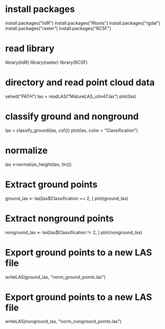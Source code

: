 # install packages
install.packages("lidR")
install.packages("Rtools")
install.packages("rgdal")
install.packages("raster")
install.packages("RCSF")

# read library
library(lidR)
library(raster)
library(RCSF)

# directory and read point cloud data
setwd("PATH")
las = readLAS("MatureLAS_utm47.las")
plot(las)

# classify ground and nonground
las = classify_ground(las, csf())
plot(las, color = "Classification")

# normalize
las <-normalize_height(las, tin())

# Extract ground points
ground_las <- las[las$Classification == 2, ]
plot(ground_las)

# Extract nonground points
nonground_las <- las[las$Classification != 2, ]
plot(nonground_las)

# Export ground points to a new LAS file
writeLAS(ground_las, "norm_ground_points.las")

# Export ground points to a new LAS file
writeLAS(nonground_las, "norm_nonground_points.las")
